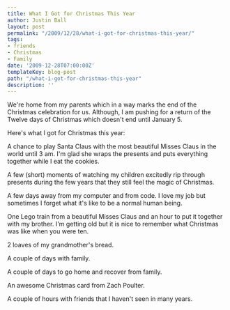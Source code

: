 ```yaml
---
title: What I Got for Christmas This Year
author: Justin Ball
layout: post
permalink: "/2009/12/28/what-i-got-for-christmas-this-year/"
tags:
- friends
- Christmas
- Family
date: '2009-12-28T07:00:00Z'
templateKey: blog-post
path: "/what-i-got-for-christmas-this-year"
description: ''
---
```


We're home from my parents which in a way marks the end of the Christmas celebration for us. Although, I am pushing for a return of the Twelve days of Christmas which doesn't end until January 5.

Here's what I got for Christmas this year:

A chance to play Santa Claus with the most beautiful Misses Claus in the world until 3 am. I'm glad she wraps the presents and puts everything together while I eat the cookies.

A few (short) moments of watching my children excitedly rip through presents during the few years that they still feel the magic of Christmas.

A few days away from my computer and from code. I love my job but sometimes I forget what it's like to be a normal human being.

One Lego train from a beautiful Misses Claus and an hour to put it together with my brother. I'm getting old but it is nice to remember what Christmas was like when you were ten.

2 loaves of my grandmother's bread.

A couple of days with family.

A couple of days to go home and recover from family.

An awesome Christmas card from Zach Poulter.

A couple of hours with friends that I haven't seen in many years.

